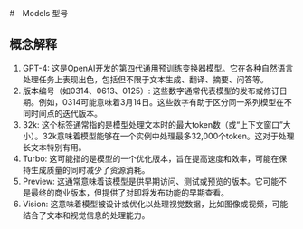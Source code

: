 #　Models 型号

## 概念解释

1. GPT-4: 这是OpenAI开发的第四代通用预训练变换器模型。它在各种自然语言处理任务上表现出色，包括但不限于文本生成、翻译、摘要、问答等。
2. 版本编号（如0314、0613、0125）: 这些数字通常代表模型的发布或修订日期。例如，0314可能意味着3月14日。这些数字有助于区分同一系列模型在不同时间点的迭代版本。
3. 32k: 这个标签通常指的是模型处理文本时的最大token数（或“上下文窗口”大小）。32k意味着模型能够在一个实例中处理最多32,000个token。这对于处理长文本特别有用。
4. Turbo: 这可能指的是模型的一个优化版本，旨在提高速度和效率，可能在保持生成质量的同时减少了资源消耗。
5. Preview: 这通常意味着该模型是供早期访问、测试或预览的版本。它可能不是最终的商业版本，但提供了对即将发布功能的早期查看。
6. Vision: 这意味着模型被设计或优化以处理视觉数据，比如图像或视频，可能结合了文本和视觉信息的处理能力。